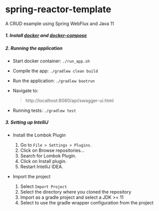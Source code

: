 # spring-reactor-template

A CRUD example using Spring WebFlux and Java 11


##### 1. Install [docker](https://docs.docker.com/engine/installation/) and [docker-compose](https://docs.docker.com/compose/install/)

##### 2. Running the application

- Start docker container: `./run_app.sh`

- Compile the app: `./gradlew clean build`

- Run the application: `./gradlew bootrun`

- Navigate to:
    > http://localhost:8080/api/swagger-ui.html

- Running tests: `./gradlew test`


##### 3. Setting up IntelliJ

- Install the Lombok Plugin

    1. Go to `File > Settings > Plugins`.
    2. Click on Browse repositories...
    3. Search for Lombok Plugin.
    4. Click on Install plugin.
    5. Restart IntelliJ IDEA.
    
- Import the project
    1. Select `Import Project`
    2. Select the directory where you cloned the repository
    3. Import as a gradle project and select a JDK >= 11
    4. Select to use the gradle wrapper configuration from the project

